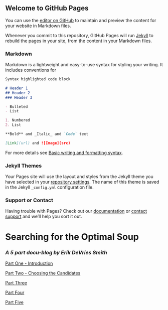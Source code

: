 ## Welcome to GitHub Pages

You can use the [editor on GitHub](https://github.com/jklpo360/Optimal_Soup_Project/edit/gh-pages/index.md) to maintain and preview the content for your website in Markdown files.

Whenever you commit to this repository, GitHub Pages will run [Jekyll](https://jekyllrb.com/) to rebuild the pages in your site, from the content in your Markdown files.

### Markdown

Markdown is a lightweight and easy-to-use syntax for styling your writing. It includes conventions for

```markdown
Syntax highlighted code block

# Header 1
## Header 2
### Header 3

- Bulleted
- List

1. Numbered
2. List

**Bold** and _Italic_ and `Code` text

[Link](url) and ![Image](src)
```

For more details see [Basic writing and formatting syntax](https://docs.github.com/en/github/writing-on-github/getting-started-with-writing-and-formatting-on-github/basic-writing-and-formatting-syntax).

### Jekyll Themes

Your Pages site will use the layout and styles from the Jekyll theme you have selected in your [repository settings](https://github.com/jklpo360/Optimal_Soup_Project/settings/pages). The name of this theme is saved in the Jekyll `_config.yml` configuration file.

### Support or Contact

Having trouble with Pages? Check out our [documentation](https://docs.github.com/categories/github-pages-basics/) or [contact support](https://support.github.com/contact) and we’ll help you sort it out.




# Searching for the Optimal Soup

### _A 5 part docu-blog by Erik DeVries Smith_ 


[Part One - Introduction](https://jklpo360.github.io/Optimal_Soup_Project/parts/partone)

[Part Two - Choosing the Candidates](https://jklpo360.github.io/Optimal_Soup_Project/parts/parttwo)

[Part Three](https://jklpo360.github.io/Optimal_Soup_Project/parts/partthree)

[Part Four](https://jklpo360.github.io/Optimal_Soup_Project/parts/partfour)

[Part Five](https://jklpo360.github.io/Optimal_Soup_Project/parts/partfive)
